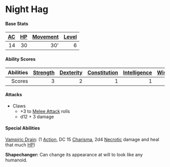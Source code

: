 # Night Hag

#### Base Stats

| [AC](../../../Player%20Characters/Derived%20Statistics/Armor%20Class.md) | [HP](../../../Player%20Characters/Derived%20Statistics/Health%20Points.md) | [Movement](../../../Game%20Procedures/Movement.md) | [Level](../../../Player%20Characters/Derived%20Statistics/Level.md) |
| -----------------------------------------------------------------------: | -------------------------------------------------------------------------: | -------------------------------------------------: | ------------------------------------------------------------------: |
|                                                                       14 |                                                                         30 |                                                30' |                                                                   6 |
#### Ability Scores

| Abilities | [Strength](../../../Player%20Characters/Chosen%20Statistics/Strength.md) | [Dexterity](../../../Player%20Characters/Chosen%20Statistics/Dexterity.md) | [Constitution](../../../Player%20Characters/Chosen%20Statistics/Constitution.md) | [Intelligence](../../../Player%20Characters/Chosen%20Statistics/Intelligence.md) | [Wisdom](../../../Player%20Characters/Chosen%20Statistics/Wisdom.md)<br> | [Charisma](../../../Player%20Characters/Chosen%20Statistics/Charisma.md)<br> |
| --------: | -----------------------------------------------------------------------: | -------------------------------------------------------------------------: | -------------------------------------------------------------------------------: | -------------------------------------------------------------------------------: | -----------------------------------------------------------------------: | ---------------------------------------------------------------------------: |
|    Scores |                                                                        3 |                                                                          2 |                                                                                1 |                                                                                1 |                                                                        2 |                                                                            6 |
#### Attacks
- Claws
	- +3 to [Melee Attack](../../../Game%20Procedures/Melee%20Attack.md) rolls
	- d12 + 3 damage
#### Special Abilities
[Vampiric Drain](../../../Magic/Spells/Mythril%20Spells/Level%203/Vampiric%20Drain.md): (1 [Action](../../../Game%20Procedures/Action.md), DC 15 [Charisma](../../../Player%20Characters/Chosen%20Statistics/Charisma.md), 2d4 [Necrotic](../../../Damage%20Types/Necrotic.md) damage and heal that much [HP](../../../Player%20Characters/Derived%20Statistics/Health%20Points.md))

**Shapechanger:** Can change its appearance at will to look like any humanoid. 